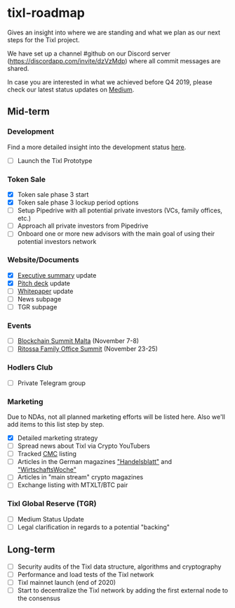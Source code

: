 # tixl-roadmap

Gives an insight into where we are standing and what we plan as our next steps for the Tixl project.

We have set up a channel #github on our Discord server (https://discordapp.com/invite/dzVzMdp) where all commit messages are shared.

In case you are interested in what we achieved before Q4 2019, please check our latest status updates on [Medium](https://medium.com/tixlcurrency).

## Mid-term 

### Development

Find a more detailed insight into the development status [here](https://github.com/tixl/tixl-prototype-status).

- [ ] Launch the Tixl Prototype

### Token Sale
- [x] Token sale phase 3 start
- [x] Token sale phase 3 lockup period options
- [ ] Setup Pipedrive with all potential private investors (VCs, family offices, etc.)
- [ ] Approach all private investors from Pipedrive
- [ ] Onboard one or more new advisors with the main goal of using their potential investors network

### Website/Documents

- [x] [Executive summary](https://tixl.me/executive-summary) update
- [x] [Pitch deck](https://tixl.me/pitch-deck) update
- [ ] [Whitepaper](https://tixl.me/whitepaper) update
- [ ] News subpage
- [ ] TGR subpage

### Events

- [ ] [Blockchain Summit Malta](https://maltablockchainsummit.com/) (November 7-8)
- [ ] [Ritossa Family Office Summit](https://ritossafamilyoffice.com/) (November 23-25)

### Hodlers Club
- [ ] Private Telegram group

### Marketing

Due to NDAs, not all planned marketing efforts will be listed here. Also we'll add items to this list step by step.

- [x] Detailed marketing strategy
- [ ] Spread news about Tixl via Crypto YouTubers 
- [ ] Tracked [CMC](https://coinmarketcap.com) listing
- [ ] Articles in the German magazines ["Handelsblatt"](https://www.handelsblatt.com/) and ["WirtschaftsWoche"](https://www.wiwo.de/)
- [ ] Articles in "main stream" crypto magazines
- [ ] Exchange listing with MTXLT/BTC pair

### Tixl Global Reserve (TGR)
- [ ] Medium Status Update
- [ ] Legal clarification in regards to a potential "backing"

## Long-term

- [ ] Security audits of the Tixl data structure, algorithms and cryptography
- [ ] Performance and load tests of the Tixl network
- [ ] Tixl mainnet launch (end of 2020)
- [ ] Start to decentralize the Tixl network by adding the first external node to the consensus
